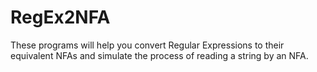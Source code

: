 # RegEx2NFA
These programs will help you convert Regular Expressions to their equivalent NFAs and simulate the process of reading a string by an NFA.
